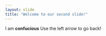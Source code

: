 ```yaml
---
layout: slide
title: "Welcome to our second slide!"
---
```

I am __confucious__
Use the left arrow to go back!
